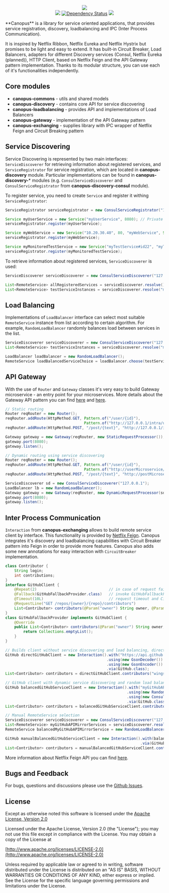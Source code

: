 <p align="center">
   <img src="https://drive.google.com/uc?id=0B54N87Pu1jNTSG9SU0ItX3BZM00&authuser=0&export=download">
   <br/>
   <img src="https://travis-ci.org/wingsofovnia/canopus.svg?branch=develop">
   <a href='https://www.versioneye.com/user/projects/569660acaf789b0043000f3a'><img src='https://www.versioneye.com/user/projects/569660acaf789b0043000f3a/badge.svg?style=flat' alt="Dependency Status" /></a>
   <img src='http://img.shields.io/:license-apache-blue.svg?style=flat-square'/>
   <br/>
</p>
**Canopus** is a library for service oriented applications, that provides service registration, discovery, loadbalancing and IPC (Inter Process Communication).

It is inspired by Netflix Ribbon, Netflix Eureka and Netflix Hystrix but promises to be light and easy to extend. It has built-in Circuit Breaker, Load Balancers, adapters for different Discovery services (Consul, Netflix Eureka (planned)), HTTP Client, based on Netflix Feign and the API Gateway pattern implementation. Thanks to its modular structure, you can use each of it's functionalities independently.

## Core modules
- **canopus-commons** - utils and shared models
- **canopus-discovery** - contains core API for service discovering
- **canopus-loadbalancing** - provides API and implementations of Load Balancers
- **canopus-gateway** - implementation of the API Gateway pattern
- **canopus-exchanging** - supplies library with IPC wrapper of Netflix Feign and Circuit Breaking pattern


## Service Discovering
Service Discovering is represented by two main interfaces: ```ServiceDiscoverer``` for retrieving information about registered services, and ```ServiceRegistrator``` for service registration, which are located in **canopus-discovery** module. Particular implementations can be found in **canopus-discovery-*** modules (e.g. ```ConsulServiceDiscoverer``` and ```ConsulServiceRegistrator``` from **canopus-discovery-consul** module).

To register service, you need to create ```Service``` and register it withing ```ServiceRegistrator```:
```java
ServiceRegistrator serviceRegistrator = new ConsulServiceRegistrator("127.0.0.1");

Service myUserService = new Service("myUserService", 8080); // Private IP auto-detecting, service id auto-generating
serviceRegistrator.register(myUserService);

Service myWebService = new Service("10.20.30.40", 80, "myWebService", Service.Protocol.HTTPS);
serviceRegistrator.register(myWebService);

Service myMonitoredTestService = new Service("myTestService#id22", "myTestService", "10.40.21.11", 123, Service.Protocol.HTTPS, 20, 4);// Heartbeat interval = 20, timeout = 4
serviceRegistrator.register(myMonitoredTestService);
```

To retrieve information about registered services, ```ServiceDiscoverer``` is used:
```java
ServiceDiscoverer serviceDiscoverer = new ConsulServiceDiscoverer("127.0.0.1");

List<RemoteService> allRegisteredServices = serviceDiscoverer.resolve();
List<RemoteService> testServiceInstances = serviceDiscoverer.resolve("myTestServiceName");
```

## Load Balancing
Implementations of ```LoadBalancer``` interface can select most suitable ```RemoteService``` instance from list according to certain algorithm. For example, ```RandomLoadBalancer``` randomly balances load between services in the list.
```java
ServiceDiscoverer serviceDiscoverer = new ConsulServiceDiscoverer("127.0.0.1");
List<RemoteService> testServiceInstances = serviceDiscoverer.resolve("myTestServiceName");

LoadBalancer loadBalancer = new RandomLoadBalancer();
RemoteService loadBalancedServiceChoice = loadBalancer.choose(testServiceInstances);
```

## API Gateway
With the use of ```Router``` and ```Gateway``` classes it's very easy to build Gateway microservice - an entry point for your microservices. More details about the Gateway API pattern you can find [here](http://microservices.io/patterns/apigateway.html) and [here](https://www.nginx.com/blog/building-microservices-using-an-api-gateway/). 
```java
// Static routing
Router reqRouter = new Router();
reqRouter.addRoute(HttpMethod.GET, Pattern.of("/user/{id}"), 
                                   Pattern.of("http://127.0.0.1/intra/user/{id}"));
reqRouter.addRoute(HttpMethod.POST, "/post/{text}", "http://127.0.0.1/intra/post/{text}");

Gateway gateway = new Gateway(reqRouter, new StaticRequestProcessor());
gateway.port(8080);
gateway.listen();

// Dynamic routing using service discovering
Router reqRouter = new Router();
reqRouter.addRoute(HttpMethod.GET, Pattern.of("/user/{id}"), 
                                   Pattern.of("http://userMicroservice/intra/user/{id}"));
reqRouter.addRoute(HttpMethod.POST, "/post/{text}", "http://postMicroservice/intra/post/{text}");

ServiceDiscoverer sd = new ConsulServiceDiscoverer("127.0.0.1");
LoadBalancer lb = new RandomLoadBalancer();
Gateway gateway = new Gateway(reqRouter, new DynamicRequestProcessor(sd, lb));
gateway.port(8080);
gateway.listen();
```

## Inter Process Communication
```Interaction``` from **canopus-exchanging** allows to build remote service client by interface. This functionality is provided by [Netflix Feign](https://github.com/Netflix/feign). Canopus integrates it's discovery and loadbalancing capabilities with Circuit Breaker pattern into Feign in order to provide more features. Canopus also adds some new annotations for easy interaction with ```CircuitBreaker``` implementation.
```java
class Contributor {
    String login;
    int contributions;
}
interface GitHubClient {
    @Repeat(2)                                // in case of request failure, repeat request 2 times
    @Fallback(GitHubFallbackProvider.class)   // invoke GitHubFallbackProvider#contributors after 2 failed attempts
    @Timeout(10L)                             // request timeout and CircuitBreaker release timeout
    @RequestLine("GET /repos/{owner}/{repo}/contributors")
    List<Contributor> contributors(@Param("owner") String owner, @Param("repo") String repo);
}
class GitHubFallbackProvider implements GitHubClient {
    @Override
    public List<Contributor> contributors(@Param("owner") String owner, @Param("repo") String repo) {
        return Collections.emptyList();
    }
}

// Builds client without service discovering and load balancing, direct url
GitHub directGitHubClient = new Interaction().with("https://api.github.com")
                                             .using(new GsonDecoder())   // optional, GsonDecoder is default
                                             .using(new GsonEncoder())   // optional, default
                                             .via(GitHub.class);
List<Contributor> contributors = directGitHubClient.contributors("wingsofovnia", "canopus");

// GitHub client with dynamic service discovering and random load balancing
GitHub balancedGitHubServiceClient = new Interaction().with("myGitHubAPIMirrorService")
                                                      .using(new RandomLoadBalancer())
                                                      .using(new ConsulServiceDiscoverer("127.0.0.1"))
                                                      .via(GitHub.class);
List<Contributor> contributors = balancedGitHubServiceClient.contributors("wingsofovnia", "canopus");

// Manual RemoteService selection
ServiceDiscoverer serviceDiscoverer = new ConsulServiceDiscoverer("127.0.0.1");
List<RemoteService> myGitHubAPIMirrorServices = serviceDiscoverer.resolve("myGitHubAPIMirrorService");
RemoteService balancedMyGitHubAPIMirrorService = new RandomLoadBalancer().choose(myGitHubAPIMirrorServices);

GitHub manualBalancedGitHubServiceClient = new Interaction().with(balancedMyGitHubAPIMirrorService)
                                                            .via(GitHub.class);
List<Contributor> contributors = manualBalancedGitHubServiceClient.contributors("wingsofovnia", "canopus");
```

More information about Netflix Feign API you can find [here](https://github.com/Netflix/feign/blob/master/README.md).

## Bugs and Feedback
For bugs, questions and discussions please use the [Github Issues](https://github.com/wingsofovnia/canopus/issues).

## License
Except as otherwise noted this software is licensed under the [Apache License, Version 2.0](http://www.apache.org/licenses/LICENSE-2.0)

Licensed under the Apache License, Version 2.0 (the "License"); you may not use this file except in compliance with the License. You may obtain a copy of the License at

[http://www.apache.org/licenses/LICENSE-2.0](http://www.apache.org/licenses/LICENSE-2.0)

Unless required by applicable law or agreed to in writing, software distributed under the License is distributed on an "AS IS" BASIS, WITHOUT WARRANTIES OR CONDITIONS OF ANY KIND, either express or implied. See the License for the specific language governing permissions and limitations under the License.